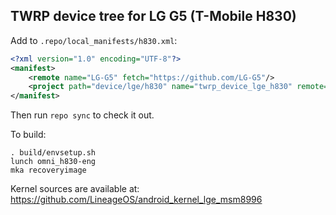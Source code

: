 ## TWRP device tree for LG G5 (T-Mobile H830)

Add to `.repo/local_manifests/h830.xml`:

```xml
<?xml version="1.0" encoding="UTF-8"?>
<manifest>
	<remote name="LG-G5" fetch="https://github.com/LG-G5"/>
	<project path="device/lge/h830" name="twrp_device_lge_h830" remote="LG-G5" revision="android-7.1" />
</manifest>
```

Then run `repo sync` to check it out.

To build:

```
. build/envsetup.sh
lunch omni_h830-eng
mka recoveryimage
```

Kernel sources are available at: https://github.com/LineageOS/android_kernel_lge_msm8996

